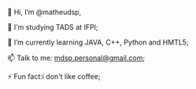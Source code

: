 
👋 Hi, I’m @matheudsp,

👀 I'm studying TADS at IFPI;

🌱 I’m currently learning JAVA, C++, Python and HMTL5;

📫 Talk to me: mdsp.personal@gmail.com;

⚡ Fun fact:i don't like coffee;

